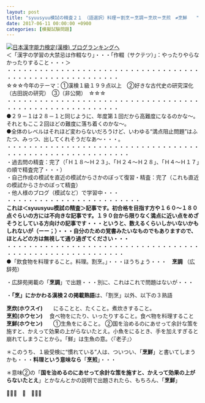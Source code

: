 ```yaml
---
layout: post
title: "syuusyuu模試の精査２１　（語選択）料理＝割烹＝烹調＝烹炊＝烹煎　≠烹鮮　　"
date: 2017-06-11 00:00:00 +0900
categories: [模擬試験問題]
---
```


[![](/syuusyuu9701/assets/images/syuusyuu模試の精査２１-（語選択）料理＝割烹＝烹調＝烹炊＝烹煎-≠烹鮮--br_c_3028_1.gif)](http://blog.with2.net/link.php?1659096:3028 "日本漢字能力検定(漢検) ブログランキングへ")[日本漢字能力検定(漢検) ブログランキングへ](http://blog.with2.net/link.php?1659096:3028)  
＜「漢字の学習の大禁忌は作輟なり」・・・「作輟（サクテツ）」：やったりやらなかったりすること・・・＞  
・・・・・・・・・・・・・・・・・・・・・・・・・・・・・・・・・・・・・・・・・・・・・・・・・・・・・・・・・  
☆☆☆今年のテーマ：①漢検１級１９９点以上　②好きな古代史の研究深化（古田説の研究）　③（非公開）　☆☆☆　　  
・・・・・・・・・・・・・・・・・・・・・・・・・・・・・・・・・・・・・・・・・・・・・・・・・・・・・・・・・  
●２９－１は２８－１と同じように、年度第１回だから高難度になるのかな～。それともここ２回ほどの難度に落ち着くのかな～。  
●全体のレベルはそれほど変わらないだろうけど、いわゆる“満点阻止問題”はふたつ、みっつ、出してくれそうだなあ～・・・。  
・・・・・・・・・・・・・・・・・・・・・・・・・・・・・・・・・・・・・・・・・・・・・・・・・・・・・・・・・・・  
・過去問の精査：完了（「Ｈ１８～Ｈ２３」、「Ｈ２４～Ｈ２８」、「Ｈ４～Ｈ１７」の順で精査完了・・・）  
・自己作成の模試を直近の模試からさかのぼって復習・精査：完了（これも直近の模試からさかのぼって精査）  
・他人様のブログ（模試など）で学習中・・・  
・・・・・・・・・・・・・・・・・・・・・・・・・  
**これは＜syuusyuu模試の精査＞記事です。初合格を目指す方や１６０～１８０点ぐらいの方には不向きな記事です。１９０台から限りなく満点に近い点をめざそうとしている方向けの記事です・・・というと、数えるくらいしかいないかもしれないが（ーー；）・・・自分のための覚書みたいなものでもありますので、ほとんどの方は無視して通り過ぎてください・・・**  
・・・・・・・・・・・・・・・・・・・・・・・・・・・・・・・・・・・・・・・・・・・・・・・・・・・・・・・・・・  
●「飲食物を料理すること。料理。割烹。」・・・ほうちょう・・・　**烹調** （広辞苑）  
  
・広辞苑掲載の「**烹調**」で出題・・・別に、これはこれで問題はないが・・・  
  
  
・**「烹」にかかわる漢検２の掲載熟語**は、「割烹」以外、以下の３熟語  
  
**烹炊(ホウスイ)**　　にることと、たくこと。煮炊きすること。  
**烹煎(ホウセン)**　 食べ物をにたり、いったりすること。食べ物を料理すること  
**烹鮮(ホウセン)**　　①生魚をにること。 ②国を治めるのにあせって余計な策を施すと、かえって効果の上がらないたとえ。小魚をにるとき、手を加えすぎると崩れてしまうことから。「鮮」は生魚の意。〈『老子』〉  
  
  
＊このうち、１級受検に“慣れている”人は、ついつい、「**烹鮮**」と書いてしまうかも・・・**料理という意味なら**「**烹煎**」・・・  
  
＊意味②の「**国を治めるのにあせって余計な策を施すと、かえって効果の上がらないたとえ**」とかなんとかの説明で出題されたら、もちろん、「**烹鮮**」  
  
👋👋👋　🐔　👋👋👋  
　